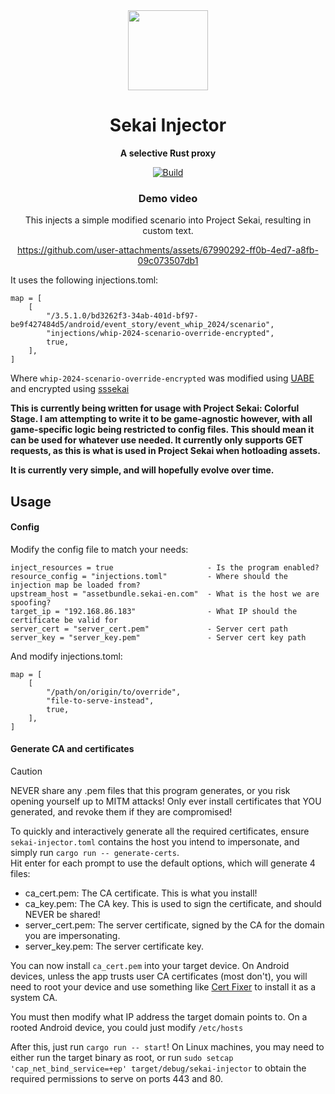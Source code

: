 <div align="center">
   <img align="center" width="128px" src="https://files.catbox.moe/hvrqg1.png" />
	<h1 align="center"><b>Sekai Injector</b></h1>
	<p align="center">
		<b>A selective Rust proxy</b>
    <br />
  </p>
	
[![Build](https://github.com/timothyhay256/Sekai-Injector/actions/workflows/rust.yml/badge.svg)](https://github.com/timothyhay256/Sekai-Injector/actions/workflows/rust.yml)

### Demo video
This injects a simple modified scenario into Project Sekai, resulting in custom text.

https://github.com/user-attachments/assets/67990292-ff0b-4ed7-a8fb-09c073507db1

</div>

It uses the following injections.toml: 
```
map = [
    [
        "/3.5.1.0/bd3262f3-34ab-401d-bf97-be9f427484d5/android/event_story/event_whip_2024/scenario",
        "injections/whip-2024-scenario-override-encrypted",
        true,
    ],
]
```

Where `whip-2024-scenario-override-encrypted` was modified using [UABE](https://github.com/nesrak1/UABEA) and encrypted using [sssekai](https://github.com/mos9527/sssekai)

**This is currently being written for usage with Project Sekai: Colorful Stage. I am attempting to write it to be game-agnostic however, with all game-specific logic being restricted to config files. This should mean it can be used for whatever use needed. It currently only supports GET requests, as this is what is used in Project Sekai when hotloading assets.**

**It is currently very simple, and will hopefully evolve over time.**

## Usage
#### Config
Modify the config file to match your needs:

```
inject_resources = true                     - Is the program enabled?
resource_config = "injections.toml"         - Where should the injection map be loaded from?
upstream_host = "assetbundle.sekai-en.com"  - What is the host we are spoofing?
target_ip = "192.168.86.183"                - What IP should the certificate be valid for
server_cert = "server_cert.pem"             - Server cert path 
server_key = "server_key.pem"               - Server cert key path
```

And modify injections.toml:
```
map = [
    [
        "/path/on/origin/to/override",
        "file-to-serve-instead",
        true,
    ],
]
```

#### Generate CA and certificates
> [!CAUTION]
> NEVER share any .pem files that this program generates, or you risk opening yourself up to MITM attacks!
> Only ever install certificates that YOU generated, and revoke them if they are compromised!

To quickly and interactively generate all the required certificates, ensure `sekai-injector.toml` contains the host you intend to impersonate, and simply run `cargo run -- generate-certs`.  
Hit enter for each prompt to use the default options, which will generate 4 files:
 - ca_cert.pem: The CA certificate. This is what you install!
 - ca_key.pem: The CA key. This is used to sign the certificate, and should NEVER be shared!
 - server_cert.pem: The server certificate, signed by the CA for the domain you are impersonating.
 - server_key.pem: The server certificate key.

You can now install `ca_cert.pem` into your target device. On Android devices, unless the app trusts user CA certificates (most don't), you will need to root your device and use something like [Cert Fixer](https://github.com/pwnlogs/cert-fixer) to install it as a system CA.

You must then modify what IP address the target domain points to. On a rooted Android device, you could just modify `/etc/hosts`

After this, just run `cargo run -- start`! 
On Linux machines, you may need to either run the target binary as root, or run `sudo setcap 'cap_net_bind_service=+ep' target/debug/sekai-injector` to obtain the required permissions to serve on ports 443 and 80.
